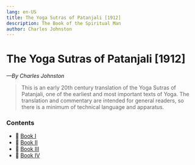 ```yaml
---
lang: en-US
title: The Yoga Sutras of Patanjali [1912]
description: The Book of the Spiritual Man
author: Charles Johnston
---
```


# The Yoga Sutras of Patanjali [1912]
*—By Charles Johnston*

> This is an early 20th century translation of the Yoga Sutras of Patanjali, one of the earliest and most important texts of Yoga. The translation and commentary are intended for general readers, so there is a minimum of technical language and apparatus. 

### Contents
- 📕 [Book I](./book1.md)
- 📕 [Book II](./book2.md)
- 📕 [Book III](./book3.md)
- 📕 [Book IV](./book4.md)